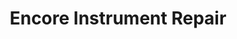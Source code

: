 ---
title: "Encore Instrument Repair"
url: /dayton/encore-instrument-repair/
shop: musical instrument
---